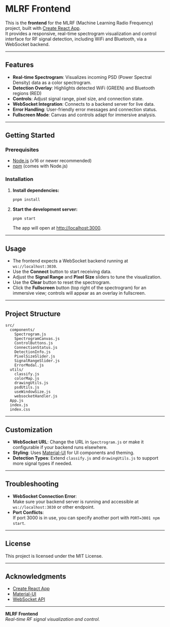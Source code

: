 # MLRF Frontend

This is the **frontend** for the MLRF (Machine Learning Radio Frequency) project, built with [Create React App](https://create-react-app.dev/).  
It provides a responsive, real-time spectrogram visualization and control interface for RF signal detection, including WiFi and Bluetooth, via a WebSocket backend.

---

## Features

- **Real-time Spectrogram**: Visualizes incoming PSD (Power Spectral Density) data as a color spectrogram.
- **Detection Overlay**: Highlights detected WiFi (GREEN) and Bluetooth regions (RED)
- **Controls**: Adjust signal range, pixel size, and connection state.
- **WebSocket Integration**: Connects to a backend server for live data.
- **Error Handling**: User-friendly error messages and connection status.
- **Fullscreen Mode**: Canvas and controls adapt for immersive analysis.

---

## Getting Started

### Prerequisites

- [Node.js](https://nodejs.org/) (v16 or newer recommended)
- [npm](https://www.npmjs.com/) (comes with Node.js)

### Installation

1. **Install dependencies:**
   ```bash
   pnpm install
   ```

2. **Start the development server:**
   ```bash
   pnpm start
   ```

   The app will open at [http://localhost:3000](http://localhost:3000).

---

## Usage

- The frontend expects a WebSocket backend running at `ws://localhost:3030`.
- Use the **Connect** button to start receiving data.
- Adjust the **Signal Range** and **Pixel Size** sliders to tune the visualization.
- Use the **Clear** button to reset the spectrogram.
- Click the **Fullscreen** button (top right of the spectrogram) for an immersive view; controls will appear as an overlay in fullscreen.

---

## Project Structure

```
src/
  components/
    Spectrogram.js
    SpectrogramCanvas.js
    ControlButtons.js
    ConnectionStatus.js
    DetectionInfo.js
    PixelSizeSlider.js
    SignalRangeSlider.js
    ErrorModal.js
  utils/
    classify.js
    colorMap.js
    drawingUtils.js
    psdUtils.js
    useWindowSize.js
    websocketHandler.js
  App.js
  index.js
  index.css
```

---

## Customization

- **WebSocket URL**: Change the URL in `Spectrogram.js` or make it configurable if your backend runs elsewhere.
- **Styling**: Uses [Material-UI](https://mui.com/) for UI components and theming.
- **Detection Types**: Extend `classify.js` and `drawingUtils.js` to support more signal types if needed.

---

## Troubleshooting

- **WebSocket Connection Error**:  
  Make sure your backend server is running and accessible at `ws://localhost:3030` or other endpoint.
- **Port Conflicts**:  
  If port 3000 is in use, you can specify another port with `PORT=3001 npm start`.

---

## License

This project is licensed under the MIT License.

---

## Acknowledgments

- [Create React App](https://create-react-app.dev/)
- [Material-UI](https://mui.com/)
- [WebSocket API](https://developer.mozilla.org/en-US/docs/Web/API/WebSockets_API)

---

**MLRF Frontend**  
_Real-time RF signal visualization and control._
